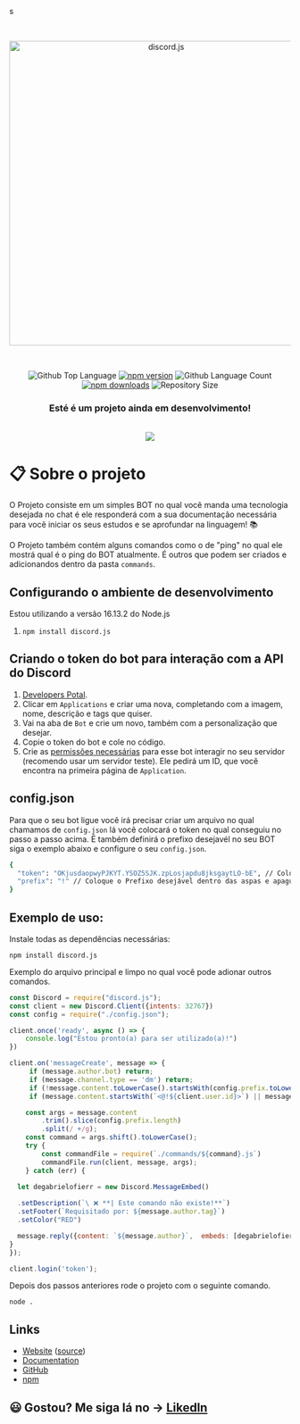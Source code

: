 s<div align="center">
  <br />
  <p>
    <a href="https://discord.js.org"><img src="https://discord.js.org/static/logo.svg" width="546" alt="discord.js" /></a>
  </p>
  <br />
  <p>
    <img alt="Github Top Language" src="https://img.shields.io/github/languages/top/degabrielofi/BOTDiscord?color=6563ac">
    <a href="https://www.npmjs.com/package/discord.js"><img src="https://img.shields.io/npm/v/discord.js.svg?maxAge=3600" alt="npm version" /></a>
    <img alt="Github Language Count" src="https://img.shields.io/github/languages/count/degabrielofi/BOTDiscord?color=6563ac">
    <a href="https://www.npmjs.com/package/discord.js"><img src="https://img.shields.io/npm/dt/discord.js.svg?maxAge=3600" alt="npm downloads" /></a>
    <img alt="Repository Size" src="https://img.shields.io/github/repo-size/degabrielofi/BOTDiscord?color=6563ac">
  </p>
</div>

<div>
<h3 align="center">Esté é um projeto ainda em desenvolvimento!</h3> <br>
</div>

<div align="center">
<img src="https://i.imgur.com/P4me3Tn.png"/>
</div>

# :clipboard: Sobre o projeto

O Projeto consiste em um simples BOT no qual você manda uma tecnologia desejada no chat é ele responderá com a sua documentação necessária para você iniciar os seus estudos e se aprofundar na linguagem! 📚<br>

O Projeto também contém  alguns comandos como o de "ping" no qual ele mostrá qual é o ping do BOT atualmente. É outros que podem ser criados e adicionandos dentro da pasta `commands`.

## Configurando o ambiente de desenvolvimento

Estou utilizando a versão 16.13.2 do Node.js
1. `npm install discord.js`

## Criando o token do bot para interação com a API do Discord

1. [Developers Potal](https://discord.com/developers/docs/intro).
2. Clicar em `Applications` e criar uma nova, completando com a imagem, nome, descrição e tags que quiser.
3. Vai na aba de `Bot` e crie um novo, também com a personalização que desejar.
4. Copie o token do bot e cole no código.
5. Crie as [permissões necessárias](https://discordapi.com/permissions.html) para esse bot interagir no seu servidor (recomendo usar um servidor teste). Ele pedirá um ID, que você encontra na primeira página de `Application`.

## config.json

Para que o seu bot ligue você irá precisar criar um arquivo no qual chamamos de `config.json` lá você colocará o token no qual conseguiu no passo a passo acima. É também definirá o prefixo desejavél no seu BOT siga o exemplo abaixo e configure o seu `config.json`.
```bash
{
  "token": "OKjusdaopwyPJKYT.YSOZ5SJK.zpLosjapdu8jksgaytLO-bE", // Coloque o Token dentro das aspas e apague o que está escrito aqui!!
  "prefix": "!" // Coloque o Prefixo desejável dentro das aspas e apague o está escrito aqui depois!!
}
```

## Exemplo de uso:

Instale todas as dependências necessárias:

```sh-session
npm install discord.js
```

Exemplo do arquivo principal e limpo no qual você pode adionar outros comandos.

```js
const Discord = require("discord.js"); 
const client = new Discord.Client({intents: 32767})
const config = require("./config.json");

client.once('ready', async () => {
    console.log("Estou pronto(a) para ser utilizado(a)!")
}) 

client.on('messageCreate', message => {
     if (message.author.bot) return;
     if (message.channel.type == 'dm') return;
     if (!message.content.toLowerCase().startsWith(config.prefix.toLowerCase())) return;
     if (message.content.startsWith(`<@!${client.user.id}>`) || message.content.startsWith(`<@${client.user.id}>`)) return;

    const args = message.content
        .trim().slice(config.prefix.length)
        .split(/ +/g);
    const command = args.shift().toLowerCase();
    try {
        const commandFile = require(`./commands/${command}.js`)
        commandFile.run(client, message, args);
    } catch (err) {
      
  let degabrielofierr = new Discord.MessageEmbed()

  .setDescription(`\ ❌ **| Este comando não existe!**`)
  .setFooter(`Requisitado por: ${message.author.tag}`)
  .setColor("RED")

  message.reply({content: `${message.author}`,  embeds: [degabrielofierr]})  
}
});

client.login('token');
```

Depois dos passos anteriores rode o projeto com o seguinte comando.

```sh-session
node .
```

## Links

- [Website](https://discord.js.org/) ([source](https://github.com/discordjs/website))
- [Documentation](https://discord.js.org/#/docs)
- [GitHub](https://github.com/debrielofi/BOTDiscord.js)
- [npm](https://www.npmjs.com/package/discord.js)

## 😃 Gostou? Me siga lá no -> [Likedln](https://www.linkedin.com/in/degabrielofi/)
